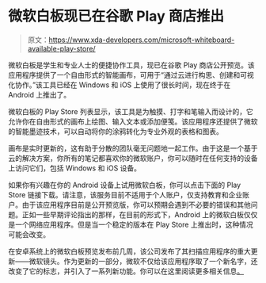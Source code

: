 # 微软白板现已在谷歌 Play 商店推出

> 原文：<https://www.xda-developers.com/microsoft-whiteboard-available-play-store/>

微软白板是学生和专业人士的便捷协作工具，现已在谷歌 Play 商店公开预览。该应用程序提供了一个自由形式的智能画布，可用于“通过云进行构思、创建和可视化协作。”该工具已经在 Windows 和 iOS 上使用了很长时间，现在终于在 Android 上推出了。

微软白板的 Play Store 列表显示，该工具是为触摸、打字和笔输入而设计的，它允许你在自由形式的画布上绘图、输入文本或添加便笺。该应用程序还提供了微软的智能墨迹技术，可以自动将你的涂鸦转化为专业外观的表格和图表。

画布是实时更新的，这有助于分散的团队毫无问题地一起工作。由于这是一个基于云的解决方案，你所有的笔记都喜欢你的微软账户，你可以随时在任何支持的设备上访问它们，包括 Windows 和 iOS 设备。

如果你有兴趣在你的 Android 设备上试用微软白板，你可以点击下面的 Play Store 链接下载。请注意，该服务目前不适用于个人账户，仅支持教育和企业账户。由于该应用程序目前是公开预览版，你可以预期会遇到不必要的错误和其他问题。正如一些早期评论指出的那样，在目前的形式下，Android 上的微软白板仅仅是一个网络应用程序。但是当一个稳定的版本在 Play Store 上推出时，这种情况可能会改变。

在安卓系统上的微软白板预览发布前几周，该公司发布了其扫描应用程序的重大更新——微软镜头。作为更新的一部分，微软不仅给该应用程序取了一个新名字，还改变了它的标志，并引入了一系列新功能。你可以在这里阅读更多相关信息[。](https://www.xda-developers.com/microsoft-lens-mobile-scanning-app/)
